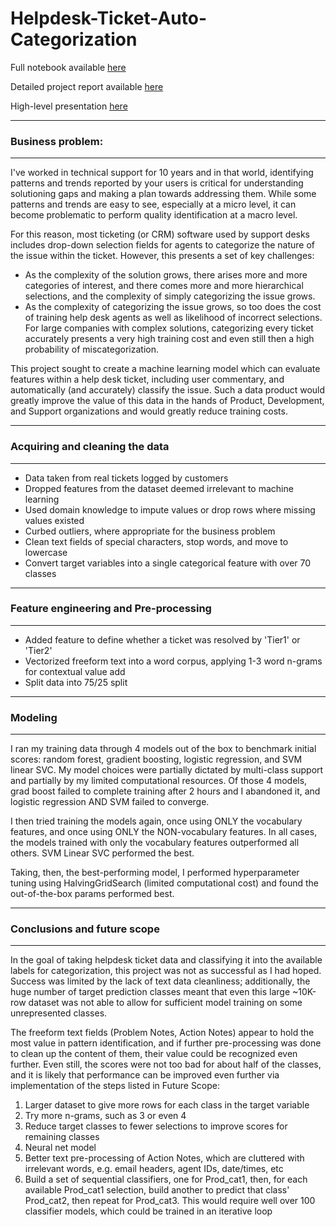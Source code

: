 # Helpdesk-Ticket-Auto-Categorization

Full notebook available [here](https://github.com/dpowell022/Helpdesk-Ticket-Auto-Categorization/blob/main/Helpdesk%20Ticket%20Classifier.ipynb)

Detailed project report available [here](https://github.com/dpowell022/Helpdesk-Ticket-Auto-Categorization/blob/main/Capstone%203%20-%20Project%20Report.docx)

High-level presentation [here](https://github.com/dpowell022/Helpdesk-Ticket-Auto-Categorization/blob/main/Capstone%203%20-%20Presentation.pptx)
***
### Business problem: 
***
I've worked in technical support for 10 years and in that world, identifying patterns and trends reported by your users is critical for understanding solutioning gaps and making a plan towards addressing them. While some patterns and trends are easy to see, especially at a micro level, it can become problematic to perform quality identification at a macro level. 

For this reason, most ticketing (or CRM) software used by support desks includes drop-down selection fields for agents to categorize the nature of the issue within the ticket. However, this presents a set of key challenges: 
 - As the complexity of the solution grows, there arises more and more categories of interest, and there comes more and more hierarchical selections, and the complexity of simply categorizing the issue grows. 
 - As the complexity of categorizing the issue grows, so too does the cost of training help desk agents as well as likelihood of incorrect selections.
For large companies with complex solutions, categorizing every ticket accurately presents a very high training cost and even still then a high probability of miscategorization. 

This project sought to create a machine learning model which can evaluate features within a help desk ticket, including user commentary, and automatically (and accurately) classify the issue. Such a data product would greatly improve the value of this data in the hands of Product, Development, and Support organizations and would greatly reduce training costs. 

***
### Acquiring and cleaning the data
***
 - Data taken from real tickets logged by customers
 - Dropped features from the dataset deemed irrelevant to machine learning
 - Used domain knowledge to impute values or drop rows where missing values existed
 - Curbed outliers, where appropriate for the business problem
 - Clean text fields of special characters, stop words, and move to lowercase
 - Convert target variables into a single categorical feature with over 70 classes

***
### Feature engineering and Pre-processing
***
 - Added feature to define whether a ticket was resolved by 'Tier1' or 'Tier2'
 - Vectorized freeform text into a word corpus, applying 1-3 word n-grams for contextual value add
 - Split data into 75/25 split
 
***
### Modeling
***
I ran my training data through 4 models out of the box to benchmark initial scores: random forest, gradient boosting, logistic regression, and SVM linear SVC. My model choices were partially dictated by multi-class support and partially by my limited computational resources. Of those 4 models, grad boost failed to complete training after 2 hours and I abandoned it, and logistic regression AND SVM failed to converge. 

I then tried training the models again, once using ONLY the vocabulary features, and once using ONLY the NON-vocabulary features. In all cases, the models trained with only the vocabulary features outperformed all others. SVM Linear SVC performed the best. 

Taking, then, the best-performing model, I performed hyperparameter tuning using HalvingGridSearch (limited computational cost) and found the out-of-the-box params performed best.

***
### Conclusions and future scope
***
In the goal of taking helpdesk ticket data and classifying it into the available labels for categorization, this project was not as successful as I had hoped. Success was limited by the lack of text data cleanliness; additionally, the huge number of target prediction classes meant that even this large ~10K-row dataset was not able to allow for sufficient model training on some unrepresented classes. 

The freeform text fields (Problem Notes, Action Notes) appear to hold the most value in pattern identification, and if further pre-processing was done to clean up the content of them, their value could be recognized even further. Even still, the scores were not too bad for about half of the classes, and it is likely that performance can be improved even further via implementation of the steps listed in Future Scope: 

1. Larger dataset to give more rows for each class in the target variable
2. Try more n-grams, such as 3 or even 4
3. Reduce target classes to fewer selections to improve scores for remaining classes
4. Neural net model
5. Better text pre-processing of Action Notes, which are cluttered with irrelevant words, e.g. email headers, agent IDs, date/times, etc
6. Build a set of sequential classifiers, one for Prod_cat1, then, for each available Prod_cat1 selection, build another to predict that class' Prod_cat2, then repeat for Prod_cat3. This would require well over 100 classifier models, which could be trained in an iterative loop
